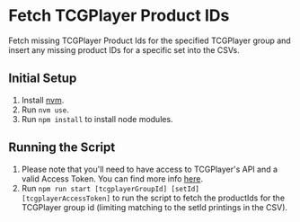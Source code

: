 # Fetch TCGPlayer Product IDs

Fetch missing TCGPlayer Product Ids for the specified TCGPlayer group and insert any missing product IDs for a specific set into the CSVs.

## Initial Setup

1. Install [nvm](https://github.com/nvm-sh/nvm#installing-and-updating).
2. Run `nvm use`.
3. Run `npm install` to install node modules.

## Running the Script

1. Please note that you'll need to have access to TCGPlayer's API and a valid Access Token. You can find more info [here](https://docs.tcgplayer.com/docs/getting-started).
1. Run `npm run start [tcgplayerGroupId] [setId] [tcgplayerAccessToken]` to run the script to fetch the productIds for the TCGPlayer group id (limiting matching to the setId printings in the CSV).
